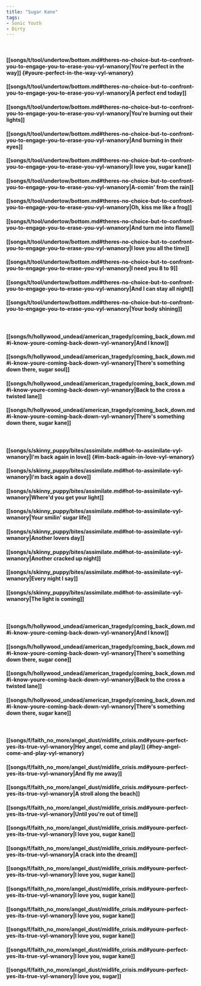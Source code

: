 ```yaml
---
title: "Sugar Kane"
tags:
- Sonic Youth
- Dirty
---
```

&nbsp;
#### [[songs/t/tool/undertow/bottom.md#theres-no-choice-but-to-confront-you-to-engage-you-to-erase-you-vyl-wnanory|You're perfect in the way]] {#youre-perfect-in-the-way-vyl-wnanory}
#### [[songs/t/tool/undertow/bottom.md#theres-no-choice-but-to-confront-you-to-engage-you-to-erase-you-vyl-wnanory|A perfect end today]]
#### [[songs/t/tool/undertow/bottom.md#theres-no-choice-but-to-confront-you-to-engage-you-to-erase-you-vyl-wnanory|You're burning out their lights]]
#### [[songs/t/tool/undertow/bottom.md#theres-no-choice-but-to-confront-you-to-engage-you-to-erase-you-vyl-wnanory|And burning in their eyes]]
#### [[songs/t/tool/undertow/bottom.md#theres-no-choice-but-to-confront-you-to-engage-you-to-erase-you-vyl-wnanory|I love you, sugar kane]]
#### [[songs/t/tool/undertow/bottom.md#theres-no-choice-but-to-confront-you-to-engage-you-to-erase-you-vyl-wnanory|A-comin' from the rain]]
#### [[songs/t/tool/undertow/bottom.md#theres-no-choice-but-to-confront-you-to-engage-you-to-erase-you-vyl-wnanory|Oh, kiss me like a frog]]
#### [[songs/t/tool/undertow/bottom.md#theres-no-choice-but-to-confront-you-to-engage-you-to-erase-you-vyl-wnanory|And turn me into flame]]
#### [[songs/t/tool/undertow/bottom.md#theres-no-choice-but-to-confront-you-to-engage-you-to-erase-you-vyl-wnanory|I love you all the time]]
#### [[songs/t/tool/undertow/bottom.md#theres-no-choice-but-to-confront-you-to-engage-you-to-erase-you-vyl-wnanory|I need you 8 to 9]]
#### [[songs/t/tool/undertow/bottom.md#theres-no-choice-but-to-confront-you-to-engage-you-to-erase-you-vyl-wnanory|And I can stay all night]]
#### [[songs/t/tool/undertow/bottom.md#theres-no-choice-but-to-confront-you-to-engage-you-to-erase-you-vyl-wnanory|Your body shining]]
&nbsp;
#### [[songs/h/hollywood_undead/american_tragedy/coming_back_down.md#i-know-youre-coming-back-down-vyl-wnanory|And I know]]
#### [[songs/h/hollywood_undead/american_tragedy/coming_back_down.md#i-know-youre-coming-back-down-vyl-wnanory|There's something down there, sugar soul]]
#### [[songs/h/hollywood_undead/american_tragedy/coming_back_down.md#i-know-youre-coming-back-down-vyl-wnanory|Back to the cross a twisted lane]]
#### [[songs/h/hollywood_undead/american_tragedy/coming_back_down.md#i-know-youre-coming-back-down-vyl-wnanory|There's something down there, sugar kane]]
&nbsp;
#### [[songs/s/skinny_puppy/bites/assimilate.md#hot-to-assimilate-vyl-wnanory|I'm back again in love]] {#im-back-again-in-love-vyl-wnanory}
#### [[songs/s/skinny_puppy/bites/assimilate.md#hot-to-assimilate-vyl-wnanory|I'm back again a dove]]
#### [[songs/s/skinny_puppy/bites/assimilate.md#hot-to-assimilate-vyl-wnanory|Where'd you get your light]]
#### [[songs/s/skinny_puppy/bites/assimilate.md#hot-to-assimilate-vyl-wnanory|Your smilin' sugar life]]
#### [[songs/s/skinny_puppy/bites/assimilate.md#hot-to-assimilate-vyl-wnanory|Another lovers day]]
#### [[songs/s/skinny_puppy/bites/assimilate.md#hot-to-assimilate-vyl-wnanory|Another cracked up night]]
#### [[songs/s/skinny_puppy/bites/assimilate.md#hot-to-assimilate-vyl-wnanory|Every night I say]]
#### [[songs/s/skinny_puppy/bites/assimilate.md#hot-to-assimilate-vyl-wnanory|The light is coming]]
&nbsp;
#### [[songs/h/hollywood_undead/american_tragedy/coming_back_down.md#i-know-youre-coming-back-down-vyl-wnanory|And I know]]
#### [[songs/h/hollywood_undead/american_tragedy/coming_back_down.md#i-know-youre-coming-back-down-vyl-wnanory|There's something down there, sugar cone]]
#### [[songs/h/hollywood_undead/american_tragedy/coming_back_down.md#i-know-youre-coming-back-down-vyl-wnanory|Back to the cross a twisted lane]]
#### [[songs/h/hollywood_undead/american_tragedy/coming_back_down.md#i-know-youre-coming-back-down-vyl-wnanory|There's something down there, sugar kane]]
&nbsp;
#### [[songs/f/faith_no_more/angel_dust/midlife_crisis.md#youre-perfect-yes-its-true-vyl-wnanory|Hey angel, come and play]] {#hey-angel-come-and-play-vyl-wnanory}
#### [[songs/f/faith_no_more/angel_dust/midlife_crisis.md#youre-perfect-yes-its-true-vyl-wnanory|And fly me away]]
#### [[songs/f/faith_no_more/angel_dust/midlife_crisis.md#youre-perfect-yes-its-true-vyl-wnanory|A stroll along the beach]]
#### [[songs/f/faith_no_more/angel_dust/midlife_crisis.md#youre-perfect-yes-its-true-vyl-wnanory|Until you're out of time]]
#### [[songs/f/faith_no_more/angel_dust/midlife_crisis.md#youre-perfect-yes-its-true-vyl-wnanory|I love you, sugar kane]]
#### [[songs/f/faith_no_more/angel_dust/midlife_crisis.md#youre-perfect-yes-its-true-vyl-wnanory|A crack into the dream]]
#### [[songs/f/faith_no_more/angel_dust/midlife_crisis.md#youre-perfect-yes-its-true-vyl-wnanory|I love you, sugar kane]]
#### [[songs/f/faith_no_more/angel_dust/midlife_crisis.md#youre-perfect-yes-its-true-vyl-wnanory|I love you, sugar kane]]
#### [[songs/f/faith_no_more/angel_dust/midlife_crisis.md#youre-perfect-yes-its-true-vyl-wnanory|I love you, sugar kane]]
#### [[songs/f/faith_no_more/angel_dust/midlife_crisis.md#youre-perfect-yes-its-true-vyl-wnanory|I love you, sugar kane]]
#### [[songs/f/faith_no_more/angel_dust/midlife_crisis.md#youre-perfect-yes-its-true-vyl-wnanory|I love you, sugar kane]]
#### [[songs/f/faith_no_more/angel_dust/midlife_crisis.md#youre-perfect-yes-its-true-vyl-wnanory|I love you, sugar]]
